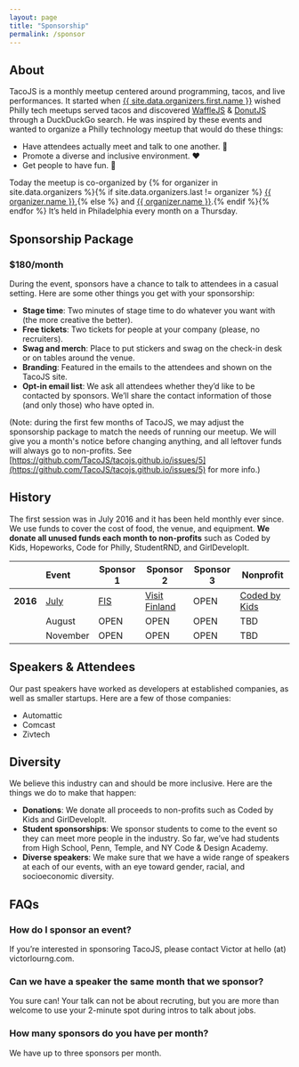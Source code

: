 ```yaml
---
layout: page
title: "Sponsorship"
permalink: /sponsor
---
```


## About
TacoJS is a monthly meetup centered around programming, tacos, and live performances. It started when <a href="https://twitter.com/{{ site.data.organizers.first.twitter }}">{{ site.data.organizers.first.name }}</a> wished Philly tech meetups served tacos and discovered <a href="https://wafflejs.com/" target="_blank">WaffleJS</a> &amp; <a href="https://donutjs.club/" target="_blank">DonutJS</a> through a DuckDuckGo search. He was inspired by these events and wanted to organize a Philly technology meetup that would do these things:

- Have attendees actually meet and talk to one another. :wave:
- Promote a diverse and inclusive environment. :heart:
- Get people to have fun. :tada:

Today the meetup is co-organized by {% for organizer in site.data.organizers %}{% if site.data.organizers.last != organizer %}
  <a href="https://twitter.com/{{ organizer.twitter }}" target="_blank">{{ organizer.name }}</a>,{% else %} and <a href="https://twitter.com/{{ organizer.twitter }}" target="_blank">{{ organizer.name }}</a>.{% endif %}{% endfor %} It’s held in Philadelphia every month on a Thursday.

## Sponsorship Package

### $180/month

During the event, sponsors have a chance to talk to attendees in a casual setting. Here are some other things you get with your sponsorship:

- **Stage time**: Two minutes of stage time to do whatever you want with (the more creative the better).
- **Free tickets**: Two tickets for people at your company (please, no recruiters).
- **Swag and merch**: Place to put stickers and swag on the check-in desk or on tables around the venue.
- **Branding**: Featured in the emails to the attendees and shown on the TacoJS site.
- **Opt-in email list**: We ask all attendees whether they’d like to be contacted by sponsors. We’ll share the contact information of those (and only those) who have opted in.
<!-- - **Brunch**: Every three months, we invite sponsors, speakers and performers to have brunch together. -->

(Note: during the first few months of TacoJS, we may adjust the sponsorship package to match the needs of running our meetup. We will give you a month's notice before changing anything, and all leftover funds will always go to non-profits. See [https://github.com/TacoJS/tacojs.github.io/issues/5](https://github.com/TacoJS/tacojs.github.io/issues/5) for more info.)

## History
The first session was in July 2016 and it has been held monthly ever since. We use funds to cover the cost of food, the venue, and equipment. **We donate all unused funds each month to non-profits** such as Coded by Kids, Hopeworks, Code for Philly, StudentRND, and GirlDevelopIt.

<!-- Todo automate this -->

|          | Event    | Sponsor 1 | Sponsor 2 | Sponsor 3 | Nonprofit     |
| --------:|:-------- | --------- | --------- | --------- | ------------- |
| **2016** | [July](/meetup/2016-july) | [FIS](http://www.fisglobal.com/About-Us/Careers) | [Visit Finland](http://www.visitfinland.com/) | OPEN | [Coded by Kids](http://www.codedbykids.com/) |
|          | August | OPEN | OPEN | OPEN | TBD |
|          | November | OPEN | OPEN | OPEN | TBD |

## Speakers & Attendees
Our past speakers have worked as developers at established companies, as well as smaller startups. Here are a few of those companies:

- Automattic
- Comcast
- Zivtech

<!-- Our attendees are roughly the same ratio of people from larger and smaller companies, leaning toward smaller startups. Around 35% of our attendees are women. -->

## Diversity
We believe this industry can and should be more inclusive. Here are the things we do to make that happen:

- **Donations**: We donate all proceeds to non-profits such as Coded by Kids and GirlDevelopIt.
- **Student sponsorships**: We sponsor students to come to the event so they can meet more people in the industry. So far, we’ve had students from High School, Penn, Temple, and NY Code &amp; Design Academy.
- **Diverse speakers**: We make sure that we have a wide range of speakers at each of our events, with an eye toward gender, racial, and socioeconomic diversity.

## FAQs

### How do I sponsor an event?

If you’re interested in sponsoring TacoJS, please contact Victor at hello (at) victorlourng.com.

### Can we have a speaker the same month that we sponsor?

You sure can! Your talk can not be about recruting, but you are more than welcome to use your 2-minute spot during intros to talk about jobs.

### How many sponsors do you have per month?

We have up to three sponsors per month.
